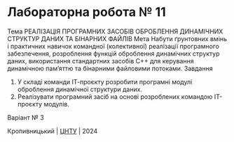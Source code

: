 ﻿# Лабораторна робота № 11

Тема
РЕАЛІЗАЦІЯ ПРОГРАМНИХ ЗАСОБІВ ОБРОБЛЕННЯ ДИНАМІЧНИХ СТРУКТУР ДАНИХ ТА БІНАРНИХ ФАЙЛІВ
Мета
Набути ґрунтовних вмінь і практичних навичок командної (колективної) реалізації програмного забезпечення, розроблення функцій оброблення динамічних структур даних, використання стандартних засобів С++ для керування динамічною пам’яттю та бінарними файловими потоками.
Завдання
1. У складі команди ІТ-проєкту розробити програмні модулі оброблення динамічної структури даних.
2. Реалізувати програмний засіб на основі розроблених командою ІТ-проєкту модулів. 

Варіант № 3


Кропивницький | <a href="http://www.kntu.kr.ua/">ЦНТУ</a> | 2024
